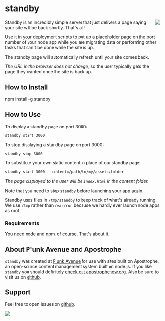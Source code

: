 # standby

<a href="http://apostrophenow.org/"><img src="https://raw.github.com/punkave/standby/master/logos/logo-box-madefor.png" align="right" /></a>

Standby is an incredibly simple server that just delivers a page saying your site will be back shortly. That's all!

Use it in your deployment scripts to put up a placeholder page on the port number of your node app while you are migrating data or performing other tasks that can't be done while the site is up.

The standby page will automatically refresh until your site comes back.

*The URL in the browser does not change,* so the user typically gets the page they wanted once the site is back up.

## How to Install

npm install -g standby

## How to Use

To display a standby page on port 3000:

    standby start 3000

To stop displaying a standby page on port 3000:

    standby stop 3000

To substitute your own static content in place of our standby page:

    standby start 3000 --content=/path/to/my/assets/folder

*The page displayed to the user will be `index.html` in the content folder.*

Note that you need to stop `standby` before launching your app again.

Standby uses files in `/tmp/standby` to keep track of what's already running. We use `/tmp` rather than `/var/run` because we hardly ever launch node apps as root.

### Requirements

You need node and npm, of course. That's about it.

## About P'unk Avenue and Apostrophe

`standby` was created at [P'unk Avenue](http://punkave.com) for use with sites built on Apostrophe, an open-source content management system built on node.js. If you like `standby` you should definitely [check out apostrophenow.org](http://apostrophenow.org). Also be sure to visit us on [github](http://github.com/punkave).

## Support

Feel free to open issues on [github](http://github.com/punkave/standby).

<a href="http://punkave.com/"><img src="https://raw.github.com/punkave/standby/master/logos/logo-box-builtby.png" /></a>

